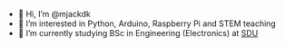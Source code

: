 - 👋 Hi, I’m @mjackdk
- 👀 I’m interested in Python, Arduino, Raspberry Pi and STEM teaching
- 🌱 I’m currently studying BSc in Engineering (Electronics) at [SDU](https://mitsdu.dk/en/mit_studie/bachelor/electronics_bachelor)

<!---
- 💞️ I’m looking to collaborate on ...
- 📫 How to reach me ...
--->

<!---
mjackdk/mjackdk is a ✨ special ✨ repository because its `README.md` (this file) appears on your GitHub profile.
You can click the Preview link to take a look at your changes.
--->
